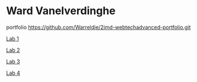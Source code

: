 # Ward Vanelverdinghe
portfolio https://github.com/Warreldie/2imd-webtechadvanced-portfolio.git

[Lab 1](https://github.com/Warreldie/2imd-webtechadvanced-portfolio/tree/main/lab1%20-%20git)

[Lab 2](https://github.com/Warreldie/2imd-webtechadvanced-portfolio/tree/main/lab2%20-%20grid)

[Lab 3](https://github.com/Warreldie/2imd-webtechadvanced-portfolio/tree/main/lab3%20-%20ES6g)

[Lab 4](https://github.com/Warreldie/2imd-webtechadvanced-portfolio/tree/main/lab4%20-%20AppPrototype)
